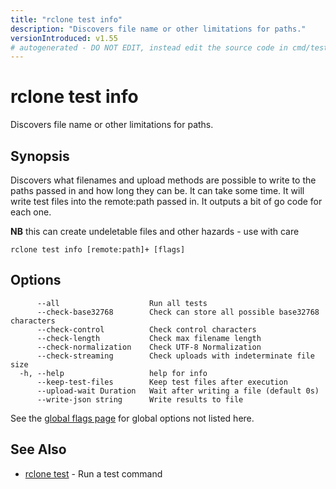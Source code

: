 ```yaml
---
title: "rclone test info"
description: "Discovers file name or other limitations for paths."
versionIntroduced: v1.55
# autogenerated - DO NOT EDIT, instead edit the source code in cmd/test/info/ and as part of making a release run "make commanddocs"
---
```

# rclone test info

Discovers file name or other limitations for paths.

## Synopsis

Discovers what filenames and upload methods are possible to write to the
paths passed in and how long they can be.  It can take some time.  It will
write test files into the remote:path passed in.  It outputs a bit of go
code for each one.

**NB** this can create undeletable files and other hazards - use with care


```
rclone test info [remote:path]+ [flags]
```

## Options

```
      --all                    Run all tests
      --check-base32768        Check can store all possible base32768 characters
      --check-control          Check control characters
      --check-length           Check max filename length
      --check-normalization    Check UTF-8 Normalization
      --check-streaming        Check uploads with indeterminate file size
  -h, --help                   help for info
      --keep-test-files        Keep test files after execution
      --upload-wait Duration   Wait after writing a file (default 0s)
      --write-json string      Write results to file
```

See the [global flags page](/flags/) for global options not listed here.

## See Also

* [rclone test](/commands/rclone_test/)	 - Run a test command

